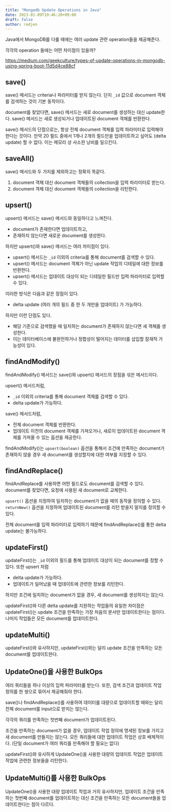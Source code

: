 ```yaml
---
title: "Mongodb Update Operations in Java"
date: 2023-01-09T19:46:20+09:00
draft: false
author: redjen
---
```


Java에서 MongoDB를 다룰 때에는 여러 update 관련 operation들을 제공해준다.

각각의 operation 들에는 어떤 차이점이 있을까?

https://medium.com/geekculture/types-of-update-operations-in-mongodb-using-spring-boot-11d5d4ce88cf

## save()

save() 메서드는 criteria나 파라미터를 받지 않는다.
단지 ```_id``` 값으로 document 객체를 검색하는 것이 기본 동작이다.

document를 찾았다면, save() 메서드는 새로 document를 생성하는 대신 update한다.
save() 메서드는 새로 생성되거나 업데이트된 document 객체를 반환한다.

save() 메서드의 단점으로는, 항상 전체 document 객체를 입력 파라미터로 입력해야 한다는 것이다.
만약 20 필드 중에서 1개나 2개의 필드만을 업데이트하고 싶어도 (delta update) 할 수 없다.
이는 메모리 상 사소한 낭비를 일으킨다.

## saveAll()

save() 메서드와 두 가지를 제외하고는 정확히 똑같다.
1. document 객체 대신 document 객체들의 collection을 입력 파라미터로 받는다.
2. document 객체 대신 document 객체들의 collection을 리턴한다.

## upsert()

upsert() 메서드는 save() 메서드와 동일하다고 느껴진다.
- document가 존재한다면 업데이트하고,
- 존재하지 않는다면 새로운 document를 생성한다.

하지만 upsert()와 save() 메서드는 여러 차이점이 있다.
- upsert() 메서드는 ```_id``` 이외의 criteria를 통해 document를 검색할 수 있다.
- upsert() 메서드는 document 객체가 아닌 update 작업의 디테일에 대한 정보를 반환한다.
- upsert() 메서드는 업데이트 대상이 되는 디테일한 필드만 입력 파라미터로 입력할 수 있다.

이러한 방식은 다음과 같은 장점이 있다.
- delta update (여러 개의 필드 중 한 두 개만을 업데이트) 가 가능하다.

하지만 이런 단점도 있다.
- 해당 기준으로 검색했을 때 일치하는 document가 존재하지 않는다면 새 객체를 생성한다.
- 이는 데이터베이스에 불완전하거나 정합성이 떨어지는 데이터를 삽입할 잠재적 가능성이 있다.

## findAndModify()

findAndModify() 메서드는 save()와 upsert() 메서드의 장점을 섞은 메서드이다.

upsert() 메서드처럼,
- ```_id``` 이외의 criteria를 통해 document 객체를 검색할 수 있다.
- delta update가 가능하다.

save() 메서드처럼,
- 전체 document 객체를 반환한다.
- 업데이트 이전의 document 객체를 가져오거나, 새로이 업데이트된 document 객체를 가져올 수 있는 옵션을 제공한다.

findAndModify()는 ```upsert(boolean)``` 옵션을 통해서 조건에 만족하는 document가 존재하지 않을 경우 새 document를 생성할지에 대한 여부를 지정할 수 있다. 

## findAndReplace()

findAndReplace를 사용하면 어떤 필드로도 document를 검색할 수 있다.
document를 찾았다면, 요청에 사용된 새 document로 교체한다.

```upsert()``` 옵션을 지정하여 일치하는 document가 없을 때의 동작을 정의할 수 있다.
```returnNew()``` 옵션을 지정하여 업데이트된 document를 리턴 받을지 말지를 정의할 수 있다.

전체 document를 입력 파라미터로 입력하기 때문에 findAndReplace()를 통한 delta update는 불가능하다. 

## updateFirst()

updateFirst()는 ```_id``` 이외의 필드를 통해 업데이트 대상이 되는 document를 정할 수 있다.
또한 upsert 처럼
- delta update가 가능하다.
- 업데이트가 일어났을 때 업데이트에 관련한 정보를 리턴한다.

하지만 조건에 일치하는 document가 없을 경우, 새 document를 생성하지는 않는다.

updateFirst()와 다른 delta update를 지원하는 작업들의 유일한 차이점은 updateFirst()는 update 조건을 만족하는 가장 처음의 문서만 업데이트한다는 점이다. 나머지 작업들은 모든 document를 업데이트한다. 

## updateMulti()

updateFirst()와 유사하지만, updateFirst()와는 달리 update 조건을 만족하는 모든 document를 업데이트한다.

## UpdateOne()을 사용한 BulkOps

여러 쿼리들을 하나 이상의 입력 파라미터롤 받는다.
또한, 검색 조건과 업데이트 작업 정의를 한 쌍으로 묶어서 제공해줘야 한다.

save()나 findAndReplace()를 사용하여 데이터를 대량으로 업데이트할 때와는 달리 전체 document를 input으로 받지는 않는다.

각각의 쿼리를 만족하는 첫번째 document가 업데이트된다.

조건을 만족하는 document가 없을 경우, 업데이트 작업 정의에 명세된 정보를 가지고 새 document를 만들지는 않는다.
모든 쿼리들에 대한 업데이트 작업은 상호 배제적이다. (단일 document가 여러 쿼리를 만족해야 할 필요는 없다)

updateFirst()와 유사하게 UpdateOne()을 사용한 대량의 업데이트 작업은 업데이트 작업에 관련한 정보들을 리턴한다.

## UpdateMulti()를 사용한 BulkOps

UpdateOne()을 사용한 대량 업데이트 작업과 거의 유사하지만, 
업데이트 조건을 만족하는 첫번째 document를 업데이트하는 대신 조건을 만족하는 모든 document들을 업데이트한다는 점이 다르다.